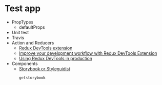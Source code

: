 # Test app

* PropTypes
  - defaultProps
* Unit test
* Travis
* Action and Reducers
  - [Redux DevTools extension](http://extension.remotedev.io/)
  - [Improve your development workflow with Redux DevTools Extension](https://medium.com/@zalmoxis/improve-your-development-workflow-with-redux-devtools-extension-f0379227ff83)
  - [Using Redux DevTools in production](https://medium.com/@zalmoxis/using-redux-devtools-in-production-4c5b56c5600f)
* Components
  - [Storybook or Styleguidist](https://github.com/facebookincubator/create-react-app/blob/master/packages/react-scripts/template/README.md#developing-components-in-isolation)
    ```sh
    getstorybook
    ```
